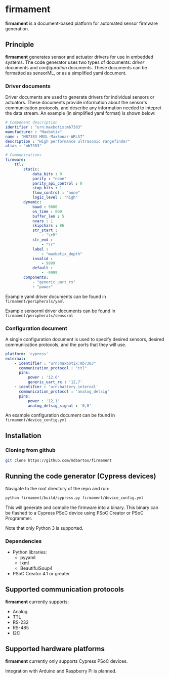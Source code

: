 # firmament

**firmament** is a document-based platform for automated sensor firmware generation.

## Principle

**firmament** generates sensor and actuator drivers for use in embedded systems.
The code generator uses two types of documents: *driver* documents and *configuration* documents.
These documents can be formatted as sensorML, or as a simplified yaml document.

### Driver documents

Driver documents are used to generate drivers for individual sensors or actuators.
These documents provide information about the sensor's communication protocols, and describe any information needed to intepret the data stream.
An example (in simplified yaml format) is shown below:

```yaml
# Component description
identifier : "urn:maxbotix:mb7383"
manufacturer : "Maxbotix"
name : "MB7383 HRXL-MaxSonar-WRLST"
description : "High performance ultrasonic rangefinder"
alias : "mb7383"

# Communications
firmware:
    ttl:
        static:
            data_bits : 8
            parity : "none"
            parity_api_control : 0
            stop_bits : 1
            flow_control : "none"
            logic_level : "high"
        dynamic:
            baud : 9600
            on_time : 800
            buffer_len : 5
            nvars : 1
            skipchars : 86
            str_start :
                - "\rR"
            str_end :
                - "\r"
            label :
                - "maxbotix_depth"
            invalid :
                - 9999
            default :
                - -9999
        components:
            - "generic_uart_rx"
            - "power"
```

Example yaml driver documents can be found in `firmament/peripherals/yaml`

Example sensorml driver documents can be found in `firmament/peripherals/sensorml`

### Configuration document

A single configuration document is used to specify desired sensors, desired communication protocols, and the ports that they will use.

```yaml
platform: 'cypress'
external:
    - identifier : "urn:maxbotix:mb7383"
      communication_protocol : "ttl"
      pins:
          power : '12,6'
          generic_uart_rx : '12,7'
    - identifier : 'urn:battery_internal'
      communication_protocol : 'analog_delsig'
      pins:
          power : '12,1'
          analog_delsig_signal : '0,0'
```

An example configuration document can be found in `firmament/device_config.yml`

## Installation

### Cloning from github

```bash
git clone https://github.com/mdbartos/firmament
```

## Running the code generator (Cypress devices)

Navigate to the root directory of the repo and run:

```bash
python firmament/build/cypress.py firmament/device_config.yml
```

This will generate and compile the firmware into a binary. This binary can be flashed to a Cypress PSoC device using PSoC Creator or PSoC Programmer.

Note that only Python 3 is supported.

### Dependencies

- Python libraries:
  - pyyaml
  - lxml
  - BeautifulSoup4
- PSoC Creator 4.1 or greater

## Supported communication protocols

**firmament** currently supports:

- Analog
- TTL
- RS-232
- RS-485
- I2C

## Supported hardware platforms

**firmament** currently only supports Cypress PSoC devices.

Integration with Arduino and Raspberry Pi is planned.
